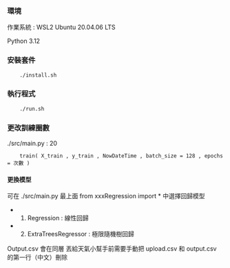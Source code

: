 ### 環境

作業系統 : WSL2 Ubuntu 20.04.06 LTS

Python 3.12

### 安裝套件

```bash
    ./install.sh
```

### 執行程式

```bash
    ./run.sh
```

### 更改訓練圈數

./src/main.py : 20
```python=
    train( X_train , y_train , NowDateTime , batch_size = 128 , epochs = 次數 )
```
#### 更換模型
可在 ./src/main.py 最上面 from xxxRegression import *
中選擇回歸模型

- 1. Regression : 線性回歸
- 2. ExtraTreesRegressor : 極限隨機樹回歸

Output.csv 會在同層
丟給天氣小幫手前需要手動把 upload.csv 和 output.csv 的第一行（中文）刪除
